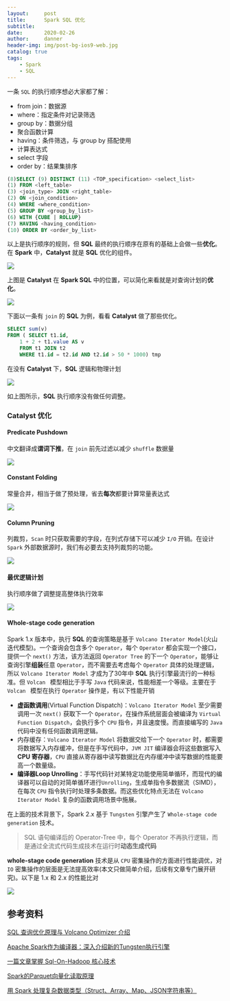 ```yaml
---
layout:     post
title:      Spark SQL 优化
subtitle:   
date:       2020-02-26
author:     danner
header-img: img/post-bg-ios9-web.jpg
catalog: true
tags:
    - Spark
    - SQL
---
```


一条 `SQL` 的执行顺序想必大家都了解：

- from join：数据源
- where：指定条件对记录筛选
- group by：数据分组
- 聚合函数计算
- having：条件筛选，与 group by 搭配使用
- 计算表达式
- select 字段
- order by：结果集排序

```sql
(8)SELECT (9) DISTINCT (11) <TOP_specification> <select_list>
(1) FROM <left_table>
(3) <join_type> JOIN <right_table>
(2) ON <join_condition>
(4) WHERE <where_condition>
(5) GROUP BY <group_by_list>
(6) WITH {CUBE | ROLLUP}
(7) HAVING <having_condition>
(10) ORDER BY <order_by_list>
```

以上是执行顺序的规则，但 **SQL** 最终的执行顺序在原有的基础上会做一些**优化**。在 **Spark** 中，**Catalyst** 就是 **SQL** 优化的组件。

![](https://vendanner.github.io/img/Spark/catalyst_frontend.png)

上图是 **Catalyst** 在 **Spark SQL** 中的位置，可以简化来看就是对查询计划的**优化**。

![](https://vendanner.github.io/img/Spark/catalyst_overview.png)

下面以一条有 `join` 的 **SQL** 为例，看看 **Catalyst** 做了那些优化。

```sql
SELECT sum(v) 
FROM ( SELECT t1.id,
	1 + 2 + t1.value AS v 
	FROM t1 JOIN t2
	WHERE t1.id = t2.id AND t2.id > 50 * 1000) tmp
```

 在没有 **Catalyst** 下，**SQL** 逻辑和物理计划

![](https://vendanner.github.io/img/Spark/spark_sql_login.png)

如上图所示，**SQL** 执行顺序没有做任何调整。

### Catalyst 优化

#### Predicate Pushdown

中文翻译成**谓词下推**，在 `join` 前先过滤以减少 `shuffle` 数据量

![](https://vendanner.github.io/img/Spark/Catalyst_Predicate_Pushdown.png)

#### Constant Folding

常量合并，相当于做了预处理，省去**每次**都要计算常量表达式

![](https://vendanner.github.io/img/Spark/Catalyst_Constant_Folding.png)

#### Column Pruning

列裁剪，`Scan` 时只获取需要的字段，在列式存储下可以减少 `I/O` 开销。在设计 `Spark` 外部数据源时，我们有必要去支持列裁剪的功能。

![](https://vendanner.github.io/img/Spark/Catalyst_Column_Pruning.png)

#### 最优逻辑计划

执行顺序做了调整提高整体执行效率

![](https://vendanner.github.io/img/Spark/Catalyst_Optimized_Logical_Plan.png)

####  Whole-stage code generation

Spark 1.x 版本中，执行 **SQL** 的查询策略是基于 `Volcano Iterator Model`(火山迭代模型)。一个查询会包含多个 `Operator`，每个 `Operator` 都会实现一个接口，提供一个 `next()` 方法，该方法返回 `Operator Tree` 的下一个 `Operator`，能够让查询引擎**组装**任意 `Operator`，而不需要去考虑每个 `Operator` 具体的处理逻辑，所以 `Volcano Iterator Model`  才成为了30年中 **SQL** 执行引擎最流行的一种标准。但 `Volcan ` 模型相比于手写 `Java` 代码来说，性能相差一个等级。主要在于 `Volcan ` 模型在执行 `Operator` 操作是，有以下性能开销

- **虚函数调用**(Virtual Function Dispatch)：`Volcano Iterator Model` 至少需要调用一次 `next()` 获取下一个 `Operator`，在操作系统层面会被编译为 `Virtual Function Dispatch`，会执行多个 `CPU` 指令，并且速度慢。而直接编写的 `Java` 代码中没有任何函数调用逻辑。
- 内存缓存：`Volcano Iterator Model` 将数据交给下一个 `Operator` 时，都需要将数据写入内存缓冲，但是在手写代码中，`JVM JIT` 编译器会将这些数据写入 **CPU 寄存器**，`CPU` 直接从寄存器中读写数据比在内存缓冲中读写数据的性能要高一个数量级。
- **编译器Loop Unrolling**：手写代码针对某特定功能使用简单循环，而现代的编译器可以自动的对简单循环进行`Unrolling`，生成单指令多数据流（SIMD），在每次 `CPU` 指令执行时处理多条数据。而这些优化特点无法在 `Volcano Iterator Model` 复杂的函数调用场景中施展。

在上面的技术背景下，Spark 2.x 基于 `Tungsten` 引擎产生了 `Whole-stage code generation` 技术。

> SQL 语句编译后的 Operator-Tree 中，每个 Operator 不再执行逻辑，而是通过全流式代码生成技术在运行时**动态生成代码**

**whole-stage code generation** 技术是从 `CPU` 密集操作的方面进行性能调优，对 `IO` 密集操作的层面是无法提高效率(本文只做简单介绍，后续有文章专门展开研究)。以下是 1.x 和 2.x 的性能比对

![](https://vendanner.github.io/img/Spark/sql_benchmarks_cost.png)





## 参考资料

[SQL 查询优化原理与 Volcano Optimizer 介绍](https://io-meter.com/2018/11/01/sql-query-optimization-volcano/)

[Apache Spark作为编译器：深入介绍新的Tungsten执行引擎](https://www.iteblog.com/archives/1679.html)

[一篇文章掌握 Sql-On-Hadoop 核心技术](https://www.infoq.cn/article/an-article-mastering-sql-on-hadoop-core-technology/)

[Spark的Parquet向量化读取原理](https://blog.csdn.net/picway/article/details/81675570)

[用 Spark 处理复杂数据类型（Struct、Array、Map、JSON字符串等）](https://juejin.im/post/5cf9ca9651882575f333f5de)

